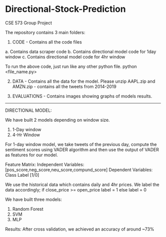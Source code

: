 # Directional-Stock-Prediction
CSE 573 Group Project

The repository contains 3 main folders:

1. CODE - Contains all the code files
  
  a. Contains data scraper code 
  b. Contains directional model code for 1day window
  c. Contains directional model code for 4hr window

  To run the above code, just run like any other python file. 
    python <file_name.py>

2. DATA - Contains all the data for the model.
  Please unzip AAPL.zip and AMZN.zip - contains all the tweets from 2014-2019

3. EVALUATIONS - Contains images showing graphs of models results.

------------------------------------------------------------------------------------------------------------------------------
DIRECTIONAL MODEL:

We have built 2 models depending on window size.
1.  1-Day window
2.  4-Hr Window

For 1-day window model, we take tweets of the previous day, compute the sentiment scores using VADER algorithm and then use the output of VADER as features for our model.

Feature Matrix:
Independent Variables: [pos_score,neg_score,neu_score,compund_score]
Dependent Variables: Class Label [1/0]

We use the historical data which contains daily and 4hr prices. We label the data accordingly; 
if close_price >= open_price
  label = 1
else 
  label = 0

We have built three models:
1.  Random Forest
2.  SVM
3.  MLP

Results: 
  After cross validation, we achieved an accuracy of around ~73%
